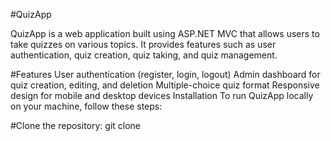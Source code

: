 #QuizApp

QuizApp is a web application built using ASP.NET MVC that allows users to take quizzes on various topics. It provides features such as user authentication, quiz creation, quiz taking, and quiz management.

#Features
User authentication (register, login, logout)
Admin dashboard for quiz creation, editing, and deletion
Multiple-choice quiz format
Responsive design for mobile and desktop devices
Installation
To run QuizApp locally on your machine, follow these steps:

#Clone the repository:
git clone <repository-url>
